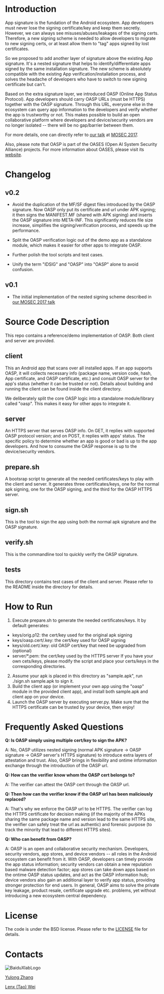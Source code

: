 # Introduction

App signature is the fundation of the Android ecosystem. App developers must never lose the signing certificate/key and keep them secretly. However, we can always see misuses/abuses/leakages of the signing certs. Therefore, a new signing scheme is needed to allow developers to migrate to new signing certs, or at least allow them to "tag" apps signed by lost certificates.

So we proposed to add another layer of signature above the existing App signature. It's a nested signature that helps to identify/differentiate apps signed by the same installation signature. The new scheme is absolutely compatible with the existing App verification/installation process, and solves the headache of developers who have to switch to new signing certificate but can't.

Based on the extra signature layer, we introduced OASP (Online App Status Protocol). App developers should carry OASP URLs (must be HTTPS) together with the OASP signature. Through this URL, everyone else in the ecosystem can query app information to the developers and verify whether the app is trustworthy or not. This makes possible to build an open collaborative platform where developers and device/security vendors are no longer isolated -- there will be no gap/barrier between them. 

For more details, one can directly refer to [our talk](mosec17.pdf) at [MOSEC 2017](http://mosec.org).

Also, please note that OASP is part of the OASES (Open AI System Security Alliance) projects. For more information about OASES, please visit its [website](https://oases.io).

# Changelog

## v0.2

- Avoid the duplication of the MF/SF digest files introduced by the OASP signature. Now OASP only put its certificate and url under APK signing; it then signs the MANIFEST.MF (shared with APK signing) and inserts the OASP signature into META-INF. This significantly reduces file size increase, simplifies the signing/verification process, and speeds up the performance.

- Split the OASP verification logic out of the demo app as a standalone module, which makes it easier for other apps to integrate OASP.

- Further polish the tool scripts and test cases.

- Unify the term "IDSIG" and "OASP" into "OASP" alone to avoid confusion.

## v0.1

- The initial implementation of the nested signing scheme described in [our MOSEC 2017 talk](mosec17.pdf)


# Source Code Description

This repo contains a reference/demo implementation of OASP. Both client and server are provided. 

## client

This an Android app that scans over all installed apps. If an app supports OASP, it will collects necessary info (package name, version code, hash, App certificate, and OASP certificate, etc.) and consult OASP server for the app's status (whether it can be trusted or not). Details about building and running the client can be found inside the client directory.

We deliberately split the core OASP logic into a standalone module/library called "oasp". This makes it easy for other apps to integrate it.

## server

An HTTPS server that serves OASP info. On GET, it replies with supported OASP protocol version; and on POST, it replies with apps' status. The specific policy to determine whether an app is good or bad is up to the app developers. And how to consume the OASP response is up to the device/security vendors. 

## prepare.sh

A bootsrap script to generate all the needed certificates/keys to play with the client and server. It generates three certificates/keys, one for the normal apk signing, one for the OASP signing, and the third for the OASP HTTPS server.

## sign.sh

This is the tool to sign the app using both the normal apk signature and the OASP signature.

## verify.sh

This is the commandline tool to quickly verify the OASP signature.

## tests

This directory contains test cases of the client and server. Please refer to the README inside the directory for details.


# How to Run

1. Execute prepare.sh to generate the needed certificates/keys. It by default generates:
  * keys/orig.p12: the cert/key used for the original apk signing
  * keys/oasp.cert/.key: the cert/key used for OASP signing
  * keys/old.cert/.key: old OASP cert/key that need be upgraded from (optional)
  * server/\*.pem: the cert/key used by the HTTPS server
If you have your own cets/keys, please modify the script and place your certs/keys in the corresponding directories.
2. Assume your apk is placed in this directory as "sample.apk", run ./sign.sh sample.apk to sign it.
3. Build the client app (or implement your own app using the "oasp" module in the provided client app), and install both sample.apk and client app on your device.
4. Launch the OASP server by executing server.py. Make sure that the HTTPS certificate can be trusted by your device, then enjoy!

# Frequently Asked Questions

**Q: Is OASP simply using multiple cert/key to sign the APK?**

A: No, OASP utilizes nested signing (normal APK signature -> OASP signature -> OASP server's HTTPS signature) to introduce extra layers of attestation and trust. Also, OASP brings in flexibility and ontime information exchange through the introduction of the OASP url.

**Q: How can the verifier know whom the OASP cert belongs to?**

A: The verifier can attest the OASP cert through the OASP url.

**Q: Then how can the verifier know if the OASP url has been maliciously replaced?**

A: That's why we enforce the OASP url to be HTTPS. The verifier can log the HTTPS certificate for decision making (if the majority of the APKs sharing the same package name and version lead to the same HTTPS site, the verifier can safely treat the url as authentic) and forensic purpose (to track the minority that lead to different HTTPS sites).

**Q: Who can benefit from OASP?**

A: OASP is an open and collaborative security mechanism. Developers, security vendors, app stores, and device vendors -- all roles in the Android ecosystem can benefit from it. With OASP, developers can timely provide the app status information; security vendors can obtain a new repulation based malware detection factor; app stores can take down apps based on the ontime OASP status updates, and act as the OASP information hub; device vendors also gain an additional layer to verify app status, providing stronger protection for end users. In general, OASP aims to solve the private key leakage, product resale, certificate upgrade etc. problems, yet without introducing a new ecosystem central dependency.

# License

The code is under the BSD license. Please refer to the [LICENSE](LICENCE) file for details.


# Contacts

![BaiduXlabLogo](baidu_xlab.png)

[Yulong Zhang](ylzhang@baidu.com)

[Lenx (Tao) Wei](lenx@baidu.com)